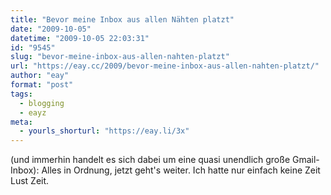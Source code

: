 ```yaml
---
title: "Bevor meine Inbox aus allen Nähten platzt"
date: "2009-10-05"
datetime: "2009-10-05 22:03:31"
id: "9545"
slug: "bevor-meine-inbox-aus-allen-nahten-platzt"
url: "https://eay.cc/2009/bevor-meine-inbox-aus-allen-nahten-platzt/"
author: "eay"
format: "post"
tags:
  - blogging
  - eayz
meta:
  - yourls_shorturl: "https://eay.li/3x"
---
```


(und immerhin handelt es sich dabei um eine quasi unendlich große Gmail-Inbox): Alles in Ordnung, jetzt geht's weiter. Ich hatte nur einfach keine Zeit Lust Zeit.
